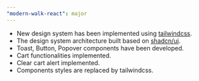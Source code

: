 ```yaml
---
"modern-walk-react": major
---
```


- New design system has been implemented using [tailwindcss](https://tailwindcss.com).
- The design system architecture built based on [shadcn/ui](https://ui.shadcn.com/).
- Toast, Button, Popover components have been developed.
- Cart functionalities implemented.
- Clear cart alert implemented.
- Components styles are replaced by tailwindcss.
